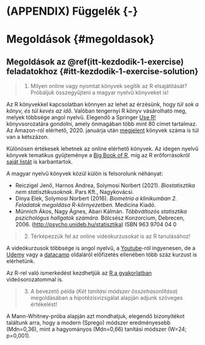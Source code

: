 # (APPENDIX) Függelék {-} 

# Megoldások {#megoldasok}

## Megoldások az \@ref(itt-kezdodik-1-exercise) feladatokhoz {#itt-kezdodik-1-exercise-solution}


> 1. Milyen online vagy nyomtat könyvek segítik az R elsajátítását? Próbáljuk összegyűjteni a magyar nyelvű könyveket is!

Az R könyvekkel kapcsolatban könnyen az lehet az érzésünk, hogy *túl sok a könyv, és túl kevés az idő*. Valóban tengernyi R könyv vásárolható meg, melyek többsége angol nyelvű. Elegendő a Springer [Use R!](https://www.springer.com/series/6991) könyvsorozatára gondolni, amely önmagában több mint 80 címet tartalmaz. Az Amazon-ról elérhető, 2020. januárja után [megjelent](https://www.amazon.com/s?k=r+statistics&i=stripbooks&rh=n%3A5&s=relevanceexprank&Adv-Srch-Books-Submit.x=39&Adv-Srch-Books-Submit.y=5&field-datemod=1&field-dateop=After&field-dateyear=2020&unfiltered=1&ref=sr_adv_b) könyvek száma is túl van a kétszázon.

Különösen értékesek lehetnek az online elérhető könyvek. Az idegen nyelvű könyvek tematikus gyűjteménye a [Big Book of R](https://www.bigbookofr.com/), míg az R erőforrásokról [saját listát](https://abarik.github.io/roforrasok/) is karbantartok.

A magyar nyelvű könyvek közül külön is felsorolunk néhányat:

* Reiczigel Jenő, Harnos Andrea, Solymosi Norbert (2021). *Biostatisztika nem statisztikusoknak*. Pars Kft., Nagykovácsi.
* Dinya Elek, Solymosi Norbert (2016). *Biometria a klinikumban 2.  Feladatok megoldása R-környezetben.* Medicina Kiadó.
* Münnich Ákos, Nagy Ágnes, Abari Kálmán. *Többváltozós statisztika pszichológus hallgatók számára.* Bölcsész Konzorcium, Debrecen, 2006. (http://psycho.unideb.hu/statisztika)
ISBN 963 9704 04 0

> 2. Térképezzük fel az online videókurzusokat is az R tanulásához!

A videókurzusok többsége is angol nyelvű, a [Youtube](https://www.youtube.com/results?search_query=r+statistics)-ról ingyenesen, de a [Udemy](https://www.udemy.com/) vagy a [datacamp](https://www.datacamp.com/) oldaláról előfizetés ellenében több száz kurzust is elérhetünk.

Az R-rel való ismerkedést kezdhetjük az [R a gyakorlatban](https://www.youtube.com/playlist?list=PLnmeQHnHYqv6ENGrdTXiE9YJrvHuxH2C9) videósorozatommal is.


> 3. A bevezető példa (*Két tanítási módszer összehasonlítása*) megoldásában a hipotézisvizsgálat alapján adjunk szöveges értékelést! 

A Mann-Whitney-próba alapján azt mondhatjuk, elegendő bizonyítékot találtunk arra, hogy a modern (Sprego) módszer eredményesebb (Mdn=0,36), mint a hagyományos (Mdn=0,66) tanítási módszer (W=24; p=0,001).
